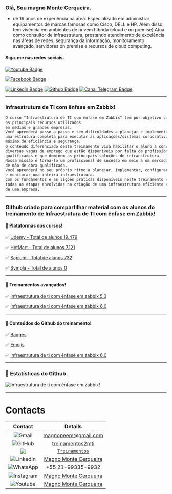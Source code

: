 ### Olá, Sou magno Monte Cerqueira.

+ de 19 anos de experiência na área. Especializado em administrar equipamentos de marcas famosas como Cisco, DELL e HP. Além disso, tem vivência em ambientes de nuvem híbrida (cloud e on premise).Atua como consultor de infraestrutura, prestando atendimento de excelência nas áreas de redes, segurança da informação, monitoramento avançado, servidores on premise e recursos de cloud computing.


#### Siga-me nas redes sociais.
[![Youtube Badge](https://img.shields.io/badge/YouTube-FF0000?style=for-the-badge&logo=youtube&logoColor=white&link=https://www.youtube.com/magnomontecerqueira?sub_confirmation=1)](https://www.youtube.com/magnomontecerqueira?sub_confirmation=1)

[![Facebook Badge](https://img.shields.io/badge/Facebook-1877F2?style=for-the-badge&logo=facebook&logoColor=white&link=https://www.youtube.com/magnomontecerqueira?sub_confirmation=1)](https://www.youtube.com/magnomontecerqueira?sub_confirmation=1)


[![Linkedin Badge](https://img.shields.io/badge/-LinkedIn-407bff?style=flat-square&labelColor=407bff&logo=Linkedin&logoColor=white&link=https://www.linkedin.com/company/infraestrutura-de-ti-com-%C3%AAnfase-em-zabbix/)](https://www.linkedin.com/company/infraestrutura-de-ti-com-%C3%AAnfase-em-zabbix/) [![Github Badge](https://img.shields.io/badge/-Github-407bff?style=flat-square&labelColor=407bff&logo=Github&logoColor=white&link=https://github.com/treinamentos2mti)](https://github.com/treinamentos2mti) [![Canal Telegram Badge](https://img.shields.io/badge/Telegram-2CA5E0?style=flat-square&labelColor=407bff&logo=Telegram&logoColor=white&link=https://t.me/+VX1MrWlXIreS3d91)](https://t.me/+VX1MrWlXIreS3d91)





---
### Infraestrutura de TI com ênfase em Zabbix!
```diff
O curso "Infraestrutura de TI com ênfase em Zabbix" tem por objetivo capacitar o aluno a dominar 
os principais recursos utilizados
em médias e grandes empresas.
Você aprenderá passo a passo e sem dificuldades a planejar e implementar, do zero, 
uma estrutura completa para executar as aplicações/sistemas corporativos com o 
máximo de eficiência e segurança.
O conteúdo diferenciado deste treinamento visa habilitar o aluno a concorrer a 
diversas vagas de emprego que estão disponíveis por falta de profissionais 
qualificados e que dominem as principais soluções de infraestrutura.
Nossa missão é torná-lo um profissional de sucesso em meio a um mercado carente
de mão de obra qualificada.
Você aprenderá no seu próprio ritmo a planejar, implementar, configurar, administrar 
e monitorar uma inteira infraestrutura.
Com os fundamentos e as lições práticas disponíveis neste treinamento você dominará 
todas as etapas envolvidas na criação de uma infraestrutura eficiente e organizada 
de uma empresa, 
```

---
### Github criado para compartilhar material com os alunos do treinamento de Infraestrutura de TI com ênfase em Zabbix!

#### 🚀 Plataformas dos cursos!


✅ [Udemy - Total de alunos 19.479](https://www.udemy.com/user/magno-3/)


✅ [HotMart - Total de alunos 7.121](https://hotmart.com/s?q=magno%20monte%20cerqueira)


✅ [Sapium - Total de alunos 732](https://www.sapium.com.br/courses?q=zabbix)


✅ [Sympla - Total de alunos 0](https://www.sympla.com.br/eventos?s=zabbix&tab=eventos)

---

#### 🚀 Treinamentos avançados!

✅ [Infraestrutura de ti com ênfase em zabbix 5.0](https://hotmart.com/product/analista-de-infraestrutura-de-ti-2/)


✅ [Infraestrutura de ti com ênfase em zabbix 6.0](https://hotmart.com/product/infraestrutura-de-ti-com-enfase-em-zabbix-6-0/)

---

#### 🚀 Conteúdos do Github do treinamento!
✅ [Badges](https://github.com/MagnoMonteCerqueira/Badges)

✅ [Emojis](https://github.com/MagnoMonteCerqueira/Emojis-)

✅ [Infraestrutura de ti com ênfase em zabbix 6.0](https://github.com/MagnoMonteCerqueira/infraestrutura-de-ti-com-enfase-em-zabbix-6.0)

---

### 🚀 Estatísticas do Github.
![Infraestrutura de ti com ênfase em zabbix!](https://github-readme-stats.vercel.app/api?username=MagnoMonteCerqueira&show_icons=true)

---

# Contacts

|<b>Contact</b>| <b>Details</b>| 
| :---:   | :-: | 
| <img alt="Gmail" src="https://img.shields.io/badge/Gmail-D14836?style=for-the-badge&logo=gmail&logoColor=white" /> | magnopeem@gmail.com | 
| <img alt="GitHub" src="https://img.shields.io/badge/github%20-%23121011.svg?&style=for-the-badge&logo=github&logoColor=white"/> | [treinamentos2mti](https://github.com/treinamentos2mti)| 
| <img src = https://img.shields.io/badge/Portfolio-Website-red/> | [`Treinamentos`](https://hotmart.com/s?formats=category.online_services.name&q=magno%20monte%20cerqueira)| 
| <img alt="LinkedIn" src="https://img.shields.io/badge/linkedin%20-%230077B5.svg?&style=for-the-badge&logo=linkedin&logoColor=white"/> | [Magno Monte Cerqueira](https://www.linkedin.com/in/magnomontecerqueira/)| 
| <img alt="WhatsApp" src="https://img.shields.io/badge/WhatsApp-25D366?style=for-the-badge&logo=whatsapp&logoColor=white"/>| +55 21-99335-9932| 
| <img alt="Instagram" src="https://img.shields.io/badge/Instagram%20-%23E4405F.svg?&style=for-the-badge&logo=Instagram&logoColor=white"/>| [Magno Monte Cerqueira](https://www.instagram.com/magnomontecerqueira/)| 
| <img alt="Youtube" src="https://img.shields.io/badge/YouTube-FF0000?style=for-the-badge&logo=youtube&logoColor=white"/>| [Magno Monte Cerqueira](https://www.youtube.com/magnomontecerqueira?sub_confirmation=1)| 

